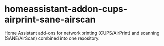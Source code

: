 # homeassistant-addon-cups-airprint-sane-airscan
Home Assistant add-ons for network printing (CUPS/AirPrint) and scanning (SANE/AirScan) combined into one repository.
